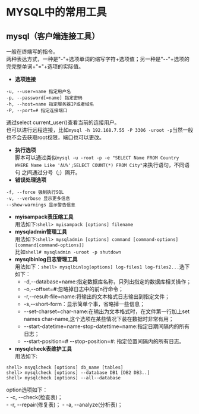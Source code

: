 # MYSQL中的常用工具
## mysql（客户端连接工具）
一般在终端写的指令。  
两种表达方式，一种是"-"+选项单词的缩写字符+选项值；另一种是"--"+选项的完完整单词+"="+选项的实际值。  
* **选项连接**
```
-u, --user=name 指定用户名
-p, --password[=name] 指定密码
-h, --host=name 指定服务器IP或者域名
-P, --port=# 指定连接端口
```
通过select current_user()查看当前的连接用户。  
也可以进行远程连接，比如`mysql -h 192.168.7.55 -P 3306 -uroot -p`当然一般也不会去获取root权限，端口也可以更改。  
* **执行选项**  
脚本可以通过类似`mysql -u -root -p -e "SELECT Name FROM Country WHERE Name Like 'AU%';SELECT COUNT(*) FROM City"`来执行语句，不同语句
之间通过分号（;）隔开。  
* **错误处理选项**  
```
-f, --force 强制执行SQL
-v, --verbose 显示更多信息
--show-warnings 显示警告信息
```
* **myisampack表压缩工具**  
用法如下:`shell> myisampack [options] filename`
* **mysqladmin管理工具**  
用法如下:`shell> mysqladmin [options] command [command-options][command[command-options]]`  
比如`shell# mysqladmin -uroot -p shutdown`  
* **mysqlbinlog日志管理工具**  
用法如下：`shell> mysqlbinlog[options] log-files1 log-files2...`选下如下：   
  - -d,--database=name:指定数据库名称，只列出指定的数据库相关操作；  
  - -o,--offset=#:忽略掉日志中的前n行命令；  
  - -r,--result-file=name:将输出的文本格式日志输出到指定文件；  
  - -s,--short-form：显示简单个事，省略掉一些信息；  
  - --set-charset=char-name:在输出为文本格式时，在文件第一行加上set names char-name,这个选项在某些情况下装在数据时非常有用；  
  - --start-datetime=name-stop-datettime=name:指定日期间隔内的所有日志；  
  - --start-position=# --stop-position=#: 指定位置间隔内的所有日志。  
* **mysqlcheck表维护工具**  
用法如下:
```
shell> msyqlcheck [options] db_name [tables]
shell> mysqlcheck [options] --database DB1 [DB2 DB3..]
shell> mysqlcheck [options] --all--database
```
option选项如下：  
    - -c, --check(检查表)；  
    - -r, --repair(修复表)；
    - -a, --analyze(分析表)；
